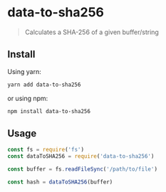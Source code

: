 # data-to-sha256

> Calculates a SHA-256 of a given buffer/string

## Install

Using yarn:
```sh
yarn add data-to-sha256
```

or using npm:
```sh
npm install data-to-sha256
```

## Usage

```javascript
const fs = require('fs')
const dataToSHA256 = require('data-to-sha256')

const buffer = fs.readFileSync('/path/to/file')

const hash = dataToSHA256(buffer)
```
